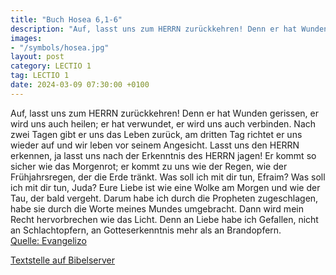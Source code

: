 ```yaml
---
title: "Buch Hosea 6,1-6"
description: "Auf, lasst uns zum HERRN zurückkehren! Denn er hat Wunden gerissen, er wird uns auch heilen; er hat verwundet, er wird uns auch verbinden. Nach zwei Tagen gibt er uns das Leben zurück, am dritten Tag richtet er uns wieder auf und wir leben vor seinem Angesicht. Lasst uns den HERR...."
images:
- "/symbols/hosea.jpg"
layout: post
category: LECTIO 1
tag: LECTIO 1
date: 2024-03-09 07:30:00 +0100
---
```

Auf, lasst uns zum HERRN zurückkehren! Denn er hat Wunden gerissen, er wird uns auch heilen; er hat verwundet, er wird uns auch verbinden.
Nach zwei Tagen gibt er uns das Leben zurück, am dritten Tag richtet er uns wieder auf und wir leben vor seinem Angesicht.
Lasst uns den HERRN erkennen, ja lasst uns nach der Erkenntnis des HERRN jagen! Er kommt so sicher wie das Morgenrot; er kommt zu uns wie der Regen, wie der Frühjahrsregen, der die Erde tränkt.<!--more-->
Was soll ich mit dir tun, Efraim? Was soll ich mit dir tun, Juda? Eure Liebe ist wie eine Wolke am Morgen und wie der Tau, der bald vergeht.
Darum habe ich durch die Propheten zugeschlagen, habe sie durch die Worte meines Mundes umgebracht. Dann wird mein Recht hervorbrechen wie das Licht.
Denn an Liebe habe ich Gefallen, nicht an Schlachtopfern, an Gotteserkenntnis mehr als an Brandopfern.<br>
[Quelle: Evangelizo](https://evangeliumtagfuertag.org/DE/gospel)

[Textstelle auf Bibelserver](https://www.bibleserver.com/EU/Hosea6,1-6)
